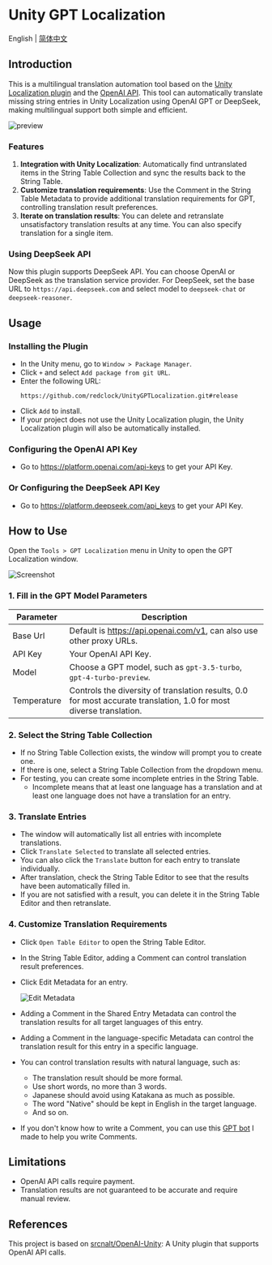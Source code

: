 # Unity GPT Localization

English | [简体中文](README_CN.md)

## Introduction

This is a multilingual translation automation tool based on the 
[Unity Localization plugin](https://docs.unity3d.com/Packages/com.unity.localization@1.0/manual/index.html) 
and the [OpenAI API](https://openai.com/blog/openai-api). 
This tool can automatically translate missing string entries in Unity Localization using OpenAI GPT or DeepSeek, 
making multilingual support both simple and efficient.

![preview](Intro.gif)

### Features
1. **Integration with Unity Localization**: Automatically find untranslated items in the String Table Collection and sync the results back to the String Table.
2. **Customize translation requirements**: Use the Comment in the String Table Metadata to provide additional translation requirements for GPT, controlling translation result preferences.
3. **Iterate on translation results**: You can delete and retranslate unsatisfactory translation results at any time. You can also specify translation for a single item.

### Using DeepSeek API
Now this plugin supports DeepSeek API.
You can choose OpenAI or DeepSeek as the translation service provider.
For DeepSeek, set the base URL to `https://api.deepseek.com` and select model to `deepseek-chat` or `deepseek-reasoner`.

## Usage

### Installing the Plugin

* In the Unity menu, go to `Window > Package Manager`.
* Click `+` and select `Add package from git URL`.
* Enter the following URL:
    ```
    https://github.com/redclock/UnityGPTLocalization.git#release
    ```
* Click `Add` to install.
* If your project does not use the Unity Localization plugin, the Unity Localization plugin will also be automatically installed.

### Configuring the OpenAI API Key
* Go to https://platform.openai.com/api-keys to get your API Key.

### Or Configuring the DeepSeek API Key
* Go to https://platform.deepseek.com/api_keys to get your API Key.

## How to Use
Open the `Tools > GPT Localization` menu in Unity to open the GPT Localization window.

![Screenshot](Screenshot.png)

### 1. Fill in the GPT Model Parameters
| Parameter    | Description                                                                                                         |
|--------------|---------------------------------------------------------------------------------------------------------------------|
| Base Url     | Default is https://api.openai.com/v1, can also use other proxy URLs.                                                |
| API Key      | Your OpenAI API Key.                                                                                                |
| Model        | Choose a GPT model, such as `gpt-3.5-turbo`, `gpt-4-turbo-preview`.                                                 |
| Temperature  | Controls the diversity of translation results, 0.0 for most accurate translation, 1.0 for most diverse translation. |

### 2. Select the String Table Collection
* If no String Table Collection exists, the window will prompt you to create one.
* If there is one, select a String Table Collection from the dropdown menu.
* For testing, you can create some incomplete entries in the String Table.
    - Incomplete means that at least one language has a translation and at least one language does not have a translation for an entry.

### 3. Translate Entries
* The window will automatically list all entries with incomplete translations.
* Click `Translate Selected` to translate all selected entries.
* You can also click the `Translate` button for each entry to translate individually.
* After translation, check the String Table Editor to see that the results have been automatically filled in.
* If you are not satisfied with a result, you can delete it in the String Table Editor and then retranslate.

### 4. Customize Translation Requirements
* Click `Open Table Editor` to open the String Table Editor.
* In the String Table Editor, adding a Comment can control translation result preferences.
* Click Edit Metadata for an entry.

  ![Edit Metadata](Metadata.jpg)

* Adding a Comment in the Shared Entry Metadata can control the translation results for all target languages of this entry.
* Adding a Comment in the language-specific Metadata can control the translation result for this entry in a specific language.
* You can control translation results with natural language, such as:
    * The translation result should be more formal.
    * Use short words, no more than 3 words.
    * Japanese should avoid using Katakana as much as possible.
    * The word "Native" should be kept in English in the target language.
    * And so on.
* If you don't know how to write a Comment, you can use this [GPT bot](https://chat.openai.com/g/g-NnmjK7bix-multilingual-prompt-generator) I made to help you write Comments.

## Limitations
* OpenAI API calls require payment.
* Translation results are not guaranteed to be accurate and require manual review.

## References
This project is based on [srcnalt/OpenAI-Unity](https://github.com/srcnalt/OpenAI-Unity): A Unity plugin that supports OpenAI API calls.